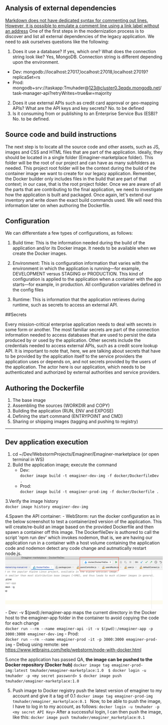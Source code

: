 ## Analysis of external dependencies
   [Markdown does not have dedicated syntax for commenting out lines. However, it is possible to emulate a comment line using a link label without an address]()
   One of the first steps in the modernization process is to discover and list all external dependencies of the legacy application.
   We need to ask ourselves questions like the following: 
   1. Does it use a database? If yes, which one? What does the connection string look like? 
   Yes, MongoDB. Connection string is different depending upon the environment.
   - Dev: mongodb://localhost:27017,localhost:27018,localhost:27019?replicaSet=rs
   - Prod: mongodb+srv://taskapp:Tmuhader@123@cluster0.3eqdx.mongodb.net/task-manager-api?retryWrites=true&w=majority
   2. Does it use external APIs such as credit card approval or geo-mapping APIs? What are the API keys and key secrets? 
No. to be defined
   3. Is it consuming from or publishing to an Enterprise Service Bus (ESB)?
No. to be defined.
  

## Source code and build instructions
  
The next step is to locate all the source code and other assets, such as JS, images and CSS and HTML files that are part of the application. 
Ideally, they should be located in a single folder (Emaginer-marketplace folder). This folder will be the root of our project and can have as many 
subfolders as needed. This project root folder will be the context during the build of the container image we want to create for 
our legacy application. Remember, the Docker builder only includes files in the build that are part of that context; in our case,
 that is the root project folder.
Once we are aware of all the parts that are contributing to the final application, we need to investigate how the application 
is built and packaged. Once again, let's extend our inventory and write down the exact build commands used. We will need 
this information later on when authoring the Dockerfile.
                      
                      
## Configuration
           
We can differentiate a few types of configurations, as follows: 
1. Build time: This is the information needed during the build of the application and/or its Docker image. It needs to be available 
when we create the Docker images. 

2. Environment: This is configuration information that varies with the environment in which the application is running—for 
example, DEVELOPMENT versus STAGING or PRODUCTION. This kind of configuration is applied to the application when a container 
with the app starts—for example, in production. 
All configuration variables defined in the config files
3. Runtime: This is information that the application retrieves during runtime, such as secrets to access an external API.

##Secrets

Every mission-critical enterprise application needs to deal with secrets in some form or another. The most familiar secrets 
are part of the connection information needed to access databases that are used to persist the data produced by or used by 
the application. Other secrets include the credentials needed to access external APIs, such as a credit score lookup API. 
It is important to note that, here, we are talking about secrets that have to be provided by the application itself to 
the service providers the application uses or depends on, and not secrets provided by the users of the application. 
The actor here is our application, which needs to be authenticated and authorized by external authorities and service providers.

## Authoring the Dockerfile
1. The base image
2. Assembling the sources (WORKDIR and COPY)
3. Building the application (RUN, ENV and EXPOSE)
4. Defining the start command (ENTRYPOINT and CMD)
5. Sharing or shipping images (tagging and pushing to registry)
---
## Dev application execution
1. cd  ~/Dev/WebstormProjects/Emaginer/Emaginer-marketplace (or open terminal in WS)
2. Build the application image; execute the command  
    - Dev:  
        `
        docker image build -t emaginer-dev-img -f docker/DockerfileDev .
        `
    - Prod:  
        `
        docker image build -t emaginer-prod-img -f docker/Dockerfile .
        `

3.Verify the image history  
    `
    docker image history emaginer-dev-img
    `
    
4.Spawn the API container: 
    - WebStorm: run the docker configuration as in the below screenshot to test a containerized version of the application. This
    will create/re-build an image based on the provided Dockerfile and then spawn a container off this image. The DockerfileDev is authored
    to call the script 'npm run dev' which invokes nodemon, that is, we are having our application run in a container with a host volume containing the application code and nodemon detect any code change and autmatically restart node.js.  
    ![WebStorm Docker Configurations](WS-Docker-configuration.png)       
    - Dev: 
    -v $(pwd):/emaginer-app maps the current directory in the Docker host to the emaginer-app folder in the container to avoid copying the code for each change   
    `
    docker run --rm --name emaginer-api -it -v $(pwd):/emaginer-app -p 3000:3000 emaginer-dev-img
    `
    - Prod:  
    `
    docker run --rm --name emaginer-prod -it -p 3000:3000 emaginer-prod-img
    `
    - Debug using remote: see https://www.jetbrains.com/help/webstorm/node-with-docker.html

5.once the application has passed QA, **the image can be pushed to the Docker repository (Docker hub)**
`
docker image tag emaginer-prod-img:latest tmuhader/emaginer-marketplace:1.0 
$ docker login -u tmuhader -p <my secret password>
$ docker image push tmuhader/emaginer-marketplace:1.0
`

5. Push image to Docker registry
push the latest version of emaginer to my account and give it a tag of 0.1
`
docker image tag emaginer-prod-img tmuhader/emaginer_marketplace:0.1 
`
Now, to be able to push the image, I have to log in to my account, as follows:
`
docker login -u tmuhader -p <my secret API Key>
`
After a successful login, I can then push the image, like this:
`
docker image push tmuhader/emaginer_marketplace:0.1
`

